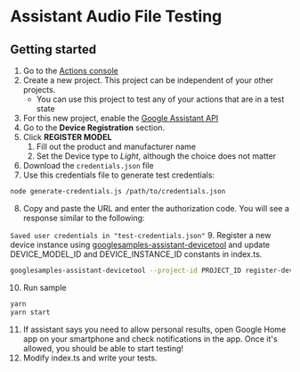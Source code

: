 # Assistant Audio File Testing

## Getting started

1. Go to the [Actions console](http://console.actions.google.com)
2. Create a new project. This project can be independent of your other projects.
   - You can use this project to test any of your actions that are in a test state
3. For this new project, enable the [Google Assistant API](https://console.developers.google.com/apis/api/embeddedassistant.googleapis.com/overview)
4. Go to the **Device Registration** section.
5. Click **REGISTER MODEL**
   1. Fill out the product and manufacturer name
   1. Set the Device type to _Light_, although the choice does not matter
6. Download the `credentials.json` file
7. Use this credentials file to generate test credentials:

```bash
node generate-credentials.js /path/to/credentials.json
```

8. Copy and paste the URL and enter the authorization code. You will see a response
   similar to the following:

`Saved user credentials in "test-credentials.json"` 9. Register a new device instance using [googlesamples-assistant-devicetool](https://github.com/googlesamples/assistant-sdk-python/tree/master/google-assistant-sdk) and update DEVICE_MODEL_ID and DEVICE_INSTANCE_ID constants in index.ts.

```bash
googlesamples-assistant-devicetool --project-id PROJECT_ID register-device --device 'my-device-identifier' \ --model 'my-model-identifier' \ --nickname 'My Assistant Light'
```

10. Run sample

```bash
yarn
yarn start
```

11. If assistant says you need to allow personal results, open Google Home app on your smartphone and check notifications in the app. Once it's allowed, you should be able to start testing!
12. Modify index.ts and write your tests.
